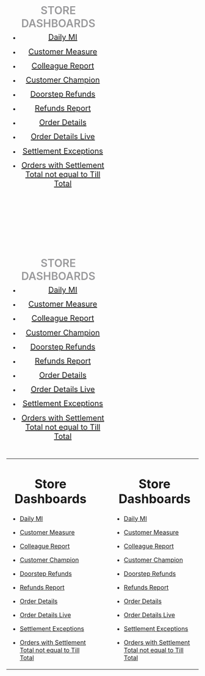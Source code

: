 

<style>
  div.row h1 {
    padding-top: 100px;
    text-align: center;
    font-weight: 500;
    color: #9a9a9c;
    text-transform: uppercase;
    margin-bottom: 10;
    font-weight: 600;
  }
  div.column {
    /*display: inline;*/
    display: inline-block;
    vertical-align: top;
    padding: 10px;
    width: 30%;
  }
  div.column a img{
    padding-bottom: 40px;
    width: 100%;
    display: inline;
  }
  div.column div p {
    display: block;
    text-align:center;
    font-size: 20px;
    margin-top: -3%;
    /*padding: 20px;*/

  }


table, th, td {
  border: 0px solid white;
  border-spacing: 5px;

}

div.column {
  float: left;
  width: 50%;
}

div.row:after {
  content: "";
  display: table;
  clear: both;
}


</style>



<div class="row" style="display: table; clear: both;">
  <div class="column" style="float: left;width: 50%;">

<h1>Store Dashboards</h1>
<ul>
<li><div><a href="/dashboards/47"><p>Daily MI</p></a></div></li>
<li><div><a href="/dashboards/62"><p>Customer Measure</p></a></div></li>
<li><div><a href="/dashboards/33"><p>Colleague Report</p></a></div></li>
<li><div><a href="/dashboards/59"><p>Customer Champion</p></a></div></li>
<li><div><a href="/dashboards/58"><p>Doorstep Refunds</p></a></div></li>
<li><div><a href="/dashboards/55"><p>Refunds Report</p></a></div></li>
<li><div><a href="/dashboards/56"><p>Order Details</p></a></div></li>
<li><div><a href="/dashboards/66"><p>Order Details Live</p></a></div></li>
<li><div><a href="/dashboards/118"><p>Settlement Exceptions</p></a></div></li>
<li><div><a href="/dashboards/61"><p>Orders with Settlement Total not equal to Till Total</p></a></div></li>
</ul>
 </div>
  <div class="column" style="float: left;width: 50%;">

<h1>Store Dashboards</h1>
<ul>
<li><div><a href="/dashboards/47"><p>Daily MI</p></a></div></li>
<li><div><a href="/dashboards/62"><p>Customer Measure</p></a></div></li>
<li><div><a href="/dashboards/33"><p>Colleague Report</p></a></div></li>
<li><div><a href="/dashboards/59"><p>Customer Champion</p></a></div></li>
<li><div><a href="/dashboards/58"><p>Doorstep Refunds</p></a></div></li>
<li><div><a href="/dashboards/55"><p>Refunds Report</p></a></div></li>
<li><div><a href="/dashboards/56"><p>Order Details</p></a></div></li>
<li><div><a href="/dashboards/66"><p>Order Details Live</p></a></div></li>
<li><div><a href="/dashboards/118"><p>Settlement Exceptions</p></a></div></li>
<li><div><a href="/dashboards/61"><p>Orders with Settlement Total not equal to Till Total</p></a></div></li>
</ul>
  </div>
</div>


<table   style="border:0px;border-spacing: 5px;">
<tr>
<td>

<center><h1>Store Dashboards</h1></center>
<ul>
<li><div><a href="/dashboards/47"><p>Daily MI</p></a></div></li>
<li><div><a href="/dashboards/62"><p>Customer Measure</p></a></div></li>
<li><div><a href="/dashboards/33"><p>Colleague Report</p></a></div></li>
<li><div><a href="/dashboards/59"><p>Customer Champion</p></a></div></li>
<li><div><a href="/dashboards/58"><p>Doorstep Refunds</p></a></div></li>
<li><div><a href="/dashboards/55"><p>Refunds Report</p></a></div></li>
<li><div><a href="/dashboards/56"><p>Order Details</p></a></div></li>
<li><div><a href="/dashboards/66"><p>Order Details Live</p></a></div></li>
<li><div><a href="/dashboards/118"><p>Settlement Exceptions</p></a></div></li>
<li><div><a href="/dashboards/61"><p>Orders with Settlement Total not equal to Till Total</p></a></div></li>
</ul>

</td>

<td>
&nbsp;&nbsp;&nbsp;&nbsp;&nbsp;&nbsp;
</td>
<td>

<center><h1>Store Dashboards</h1></center>
<ul>
<li><div><a href="/dashboards/47"><p>Daily MI</p></a></div></li>
<li><div><a href="/dashboards/62"><p>Customer Measure</p></a></div></li>
<li><div><a href="/dashboards/33"><p>Colleague Report</p></a></div></li>
<li><div><a href="/dashboards/59"><p>Customer Champion</p></a></div></li>
<li><div><a href="/dashboards/58"><p>Doorstep Refunds</p></a></div></li>
<li><div><a href="/dashboards/55"><p>Refunds Report</p></a></div></li>
<li><div><a href="/dashboards/56"><p>Order Details</p></a></div></li>
<li><div><a href="/dashboards/66"><p>Order Details Live</p></a></div></li>
<li><div><a href="/dashboards/118"><p>Settlement Exceptions</p></a></div></li>
<li><div><a href="/dashboards/61"><p>Orders with Settlement Total not equal to Till Total</p></a></div></li>
</ul>


</td>
</tr>
</table>

